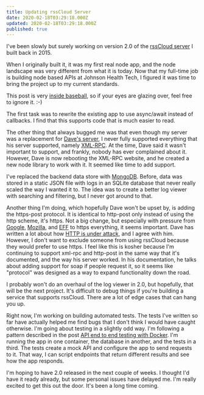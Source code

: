 ```yaml
---
title: Updating rssCloud Server
date: 2020-02-18T03:29:18.000Z
updated: 2020-02-18T03:29:18.000Z
published: true
---
```


I've been slowly but surely working on version 2.0 of the [rssCloud server](/essays/rebooting-rsscloud/) I built back in 2015.

When I originally built it, it was my first real node app, and the node landscape was very different from what it is today.  Now that my full-time job is building node based APIs at Johnson Health Tech, I figured it was time to  bring the project up to my current standards.

This post is very [inside baseball](https://en.wikipedia.org/wiki/Inside_baseball_(metaphor)), so if your eyes are glazing over, feel free to ignore it. :-)

The first task was to rewrite the existing app to use async/await instead of callbacks. I find that this supports code that is much easier to read.

The other thing that always bugged me was that even though my server was a replacement for [Dave's server](http://tool.rsscloud.co/), I never fully supported everything that his server supported, namely [XML-RPC](http://xmlrpc.com/). At the time, Dave said it wasn't important to support, and frankly, nobody has ever complained about it. However, Dave is now rebooting the XML-RPC website, and he created a new node library to work with it. It seemed like time to add support.

I've replaced the backend data store with [MongoDB](https://www.mongodb.com/). Before, data was stored in a static JSON file with logs in an SQLite database that never really scaled the way I wanted it to. The idea was to create a better log viewer with searching and filtering, but I never got around to that.

Another thing I'm doing, which hopefully Dave won't be upset by, is adding the https-post protocol. It is identical to http-post only instead of using the http scheme, it's https.  Not a big change, but especially with pressure from [Google](https://developers.google.com/web/fundamentals/security/encrypt-in-transit/why-https), [Mozilla](https://blog.mozilla.org/security/2015/04/30/deprecating-non-secure-http/), and [EFF](https://www.eff.org/encrypt-the-web) to https everything, it seems important. Dave has written a lot about how [HTTP is under attack](http://scripting.com/2018/02/23/174914.html), and I agree with him. However, I don't want to exclude someone from using rssCloud because they would prefer to use https. I feel like this is kosher because I'm continuing to support xml-rpc and http-post in the same way that it's documented, and the way his server worked. In his documentation, he talks about adding support for soap if people request it, so it seems like "protocol" was designed as a way to expand functionality down the road.

I probably won't do an overhaul of the log viewer in 2.0, but hopefully, that will be the next project. It's difficult to debug things if you're building a service that supports rssCloud. There are a lot of edge cases that can hang you up.

Right now, I'm working on building automated tests. The tests I've written so far have actually helped me find bugs that I don't think I would have caught otherwise. I'm going about testing in a slightly odd way. I'm following a pattern described in the post [API end to end testing with Docker](https://web.archive.org/web/20191112163314/https://fire.ci/blog/api-end-to-end-testing-with-docker/). I'm running the app in one container, the database in another, and the tests in a third. The tests create a mock API and configure the app to send requests to it. That way, I can script endpoints that return different results and see how the app responds.

I'm hoping to have 2.0 released in the next couple of weeks. I thought I'd have it ready already, but some personal issues have delayed me. I'm really excited to get this out the door. It's been a long time coming.


